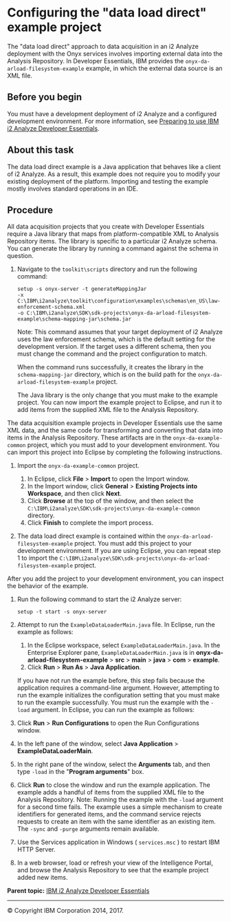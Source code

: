 Configuring the "data load direct" example project
==================================================

The "data load direct" approach to data acquisition in an i2 Analyze deployment with the Onyx services involves importing external data into the Analysis Repository. In Developer Essentials, IBM provides the `onyx-da-arload-filesystem-example` example, in which the external data source is an XML file.

Before you begin
----------------

You must have a development deployment of i2 Analyze and a configured development environment. For more information, see <a href="developer_essentials_deploying.md" class="xref" title="IBM i2 Analyze Developer Essentials is a set of files and example projects that build on a standard i2 Analyze deployment. Preparing to use Developer Essentials involves installing and configuring it to work in a dedicated test environment.">Preparing to use IBM i2 Analyze Developer Essentials</a>.

About this task
---------------

The data load direct example is a Java application that behaves like a client of i2 Analyze. As a result, this example does not require you to modify your existing deployment of the platform. Importing and testing the example mostly involves standard operations in an IDE.

Procedure
---------

All data acquisition projects that you create with Developer Essentials require a Java library that maps from platform-compatible XML to Analysis Repository items. The library is specific to a particular i2 Analyze schema. You can generate the library by running a command against the schema in question.

1.  Navigate to the `toolkit\scripts` directory and run the following command:
    ``` pre
    setup -s onyx-server -t generateMappingJar 
    -x C:\IBM\i2analyze\toolkit\configuration\examples\schemas\en_US\law-enforcement-schema.xml
    -o C:\IBM\i2analyze\SDK\sdk-projects\onyx-da-arload-filesystem-example\schema-mapping-jar\schema.jar
    ```

    Note: This command assumes that your target deployment of i2 Analyze uses the law enforcement schema, which is the default setting for the development version. If the target uses a different schema, then you must change the command and the project configuration to match.

    When the command runs successfully, it creates the library in the `schema-mapping-jar` directory, which is on the build path for the `onyx-da-arload-filesystem-example` project.

    The Java library is the only change that you must make to the example project. You can now import the example project to Eclipse, and run it to add items from the supplied XML file to the Analysis Repository.

The data acquisition example projects in Developer Essentials use the same XML data, and the same code for transforming and converting that data into items in the Analysis Repository. These artifacts are in the `onyx-da-example-common` project, which you must add to your development environment. You can import this project into Eclipse by completing the following instructions.

1.  Import the `onyx-da-example-common` project.
    1.  In Eclipse, click **File** &gt; **Import** to open the Import window.
    2.  In the Import window, click **General** &gt; **Existing Projects into Workspace**, and then click **Next**.
    3.  Click **Browse** at the top of the window, and then select the `C:\IBM\i2analyze\SDK\sdk-projects\onyx-da-example-common` directory.
    4.  Click **Finish** to complete the import process.

2.  The data load direct example is contained within the `onyx-da-arload-filesystem-example` project. You must add this project to your development environment. If you are using Eclipse, you can repeat step 1 to import the `C:\IBM\i2analyze\SDK\sdk-projects\onyx-da-arload-filesystem-example` project.

After you add the project to your development environment, you can inspect the behavior of the example.

1.  Run the following command to start the i2 Analyze server:
    ``` pre
    setup -t start -s onyx-server
    ```

2.  Attempt to run the `ExampleDataLoaderMain.java` file. In Eclipse, run the example as follows:
    1.  In the Eclipse workspace, select `ExampleDataLoaderMain.java`. In the Enterprise Explorer pane, `ExampleDataLoaderMain.java` is in **onyx-da-arload-filesystem-example** &gt; **src** &gt; **main** &gt; **java** &gt; **com** &gt; **example**.
    2.  Click **Run** &gt; **Run As** &gt; **Java Application**.

    If you have not run the example before, this step fails because the application requires a command-line argument. However, attempting to run the example initializes the configuration setting that you must make to run the example successfully. You must run the example with the `-load` argument. In Eclipse, you can run the example as follows:

3.  Click **Run** &gt; **Run Configurations** to open the Run Configurations window.
4.  In the left pane of the window, select **Java Application** &gt; **ExampleDataLoaderMain**.
5.  In the right pane of the window, select the **Arguments** tab, and then type `-load` in the "**Program arguments**" box.
6.  Click **Run** to close the window and run the example application.
    The example adds a handful of items from the supplied XML file to the Analysis Repository.
    Note: Running the example with the `-load` argument for a second time fails. The example uses a simple mechanism to create identifiers for generated items, and the command service rejects requests to create an item with the same identifier as an existing item. The `-sync` and `-purge` arguments remain available.

7.  Use the Services application in Windows ( `services.msc` ) to restart IBM HTTP Server.
8.  In a web browser, load or refresh your view of the Intelligence Portal, and browse the Analysis Repository to see that the example project added new items.

**Parent topic:** <a href="developer_essentials_welcome.md" class="link" title="IBM i2 Analyze Developer Essentials contains tools, libraries, and examples that enable development and deployment of custom extensions to i2 Analyze. Developer Essentials also includes API documentation and guides to deploying the software and the example projects.">IBM i2 Analyze Developer Essentials</a>

------------------------------------------------------------------------

© Copyright IBM Corporation 2014, 2017.


